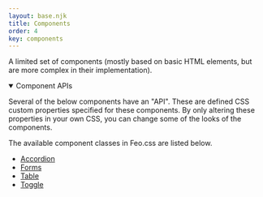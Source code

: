 ```yaml
---
layout: base.njk
title: Components
order: 4
key: components
---
```


A limited set of components (mostly based on basic HTML elements,
but are more complex in their implementation).

<details open>
  <summary>Component APIs</summary>
  <p>Several of the below components have an "API". These are defined CSS custom properties specified for these components. By only altering these properties in your own CSS, you can change some of the looks of the components.</p>
</details>

The available component classes in Feo.css are listed below.

- [Accordion](/components/accordion)
- [Forms](/components/forms)
- [Table](/components/table)
- [Toggle](/components/toggle)
